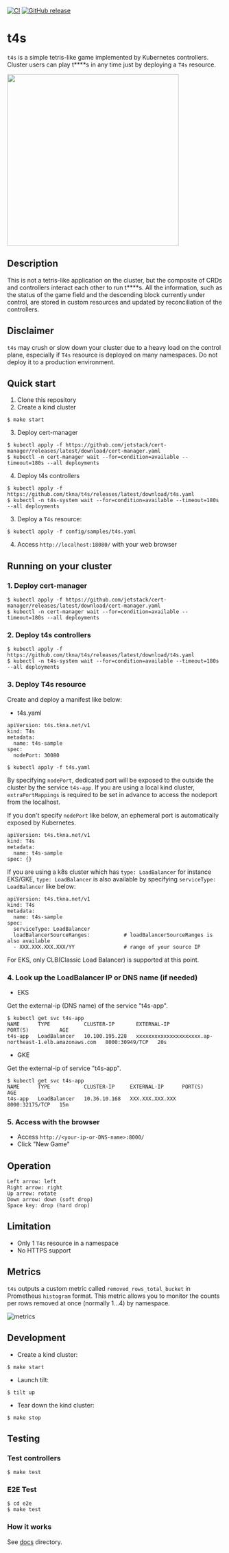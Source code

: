 [![CI](https://github.com/tkna/t4s/actions/workflows/ci.yml/badge.svg)](https://github.com/tkna/t4s/actions/workflows/ci.yml)
[![GitHub release](https://img.shields.io/github/release/tkna/t4s.svg?sort=semver&maxAge=60)](https://github.com/tkna/t4s/releases)

# t4s
`t4s` is a simple tetris-like game implemented by Kubernetes controllers.
Cluster users can play t****s in any time just by deploying a `T4s` resource.

<img src="t4s.png" width="400">

## Description
This is not a tetris-like application on the cluster, but the composite of CRDs and controllers interact each other to run t****s.
All the information, such as the status of the game field and the descending block currently under control, are stored in custom resources and updated by reconciliation of the controllers. 

## Disclaimer
`t4s` may crush or slow down your cluster due to a heavy load on the control plane, especially if `T4s` resource is deployed on many namespaces.
Do not deploy it to a production environment.

## Quick start
1. Clone this repository
2. Create a kind cluster
```
$ make start
```
3. Deploy cert-manager
```
$ kubectl apply -f https://github.com/jetstack/cert-manager/releases/latest/download/cert-manager.yaml
$ kubectl -n cert-manager wait --for=condition=available --timeout=180s --all deployments
```
4. Deploy t4s controllers
```
$ kubectl apply -f https://github.com/tkna/t4s/releases/latest/download/t4s.yaml
$ kubectl -n t4s-system wait --for=condition=available --timeout=180s --all deployments
```
3. Deploy a `T4s` resource:
```
$ kubectl apply -f config/samples/t4s.yaml
```
4. Access `http://localhost:18080/` with your web browser


## Running on your cluster

### 1. Deploy cert-manager
```
$ kubectl apply -f https://github.com/jetstack/cert-manager/releases/latest/download/cert-manager.yaml
$ kubectl -n cert-manager wait --for=condition=available --timeout=180s --all deployments
```

### 2. Deploy t4s controllers
```
$ kubectl apply -f https://github.com/tkna/t4s/releases/latest/download/t4s.yaml
$ kubectl -n t4s-system wait --for=condition=available --timeout=180s --all deployments
```

### 3. Deploy T4s resource

Create and deploy a manifest like below:

- t4s.yaml
```
apiVersion: t4s.tkna.net/v1
kind: T4s
metadata:
  name: t4s-sample
spec:
  nodePort: 30080
```
```
$ kubectl apply -f t4s.yaml
```

By specifying `nodePort`, dedicated port will be exposed to the outside the cluster by the service `t4s-app`.
If you are using a local kind cluster, `extraPortMappings` is required to be set in advance to access the nodeport from the localhost.

If you don't specify `nodePort` like below, an ephemeral port is automatically exposed by Kubernetes.
```
apiVersion: t4s.tkna.net/v1
kind: T4s
metadata:
  name: t4s-sample
spec: {}
```

If you are using a k8s cluster which has `type: LoadBalancer` for instance EKS/GKE, `type: LoadBalancer` is also available by specifying `serviceType: LoadBalancer` like below:
```
apiVersion: t4s.tkna.net/v1
kind: T4s
metadata:
  name: t4s-sample
spec:
  serviceType: LoadBalancer
  loadBalancerSourceRanges:           # loadBalancerSourceRanges is also available
  - XXX.XXX.XXX.XXX/YY                # range of your source IP
```
For EKS, only CLB(Classic Load Balancer) is supported at this point.

### 4. Look up the LoadBalancer IP or DNS name (if needed)
- EKS

Get the external-ip (DNS name) of the service "t4s-app".
```
$ kubectl get svc t4s-app
NAME      TYPE           CLUSTER-IP       EXTERNAL-IP                                              PORT(S)          AGE
t4s-app   LoadBalancer   10.100.195.228   xxxxxxxxxxxxxxxxxxxxx.ap-northeast-1.elb.amazonaws.com   8000:30949/TCP   20s
```

- GKE

Get the external-ip of service "t4s-app".
```
$ kubectl get svc t4s-app
NAME      TYPE           CLUSTER-IP     EXTERNAL-IP      PORT(S)          AGE
t4s-app   LoadBalancer   10.36.10.168   XXX.XXX.XXX.XXX   8000:32175/TCP   15m
```

### 5. Access with the browser
- Access `http://<your-ip-or-DNS-name>:8000/` 
- Click "New Game"

## Operation
```
Left arrow: left
Right arrow: right
Up arrow: rotate
Down arrow: down (soft drop)
Space key: drop (hard drop)
```

## Limitation
- Only 1 `T4s` resource in a namespace
- No HTTPS support

## Metrics
`t4s` outputs a custom metric called `removed_rows_total_bucket` in Prometheus `histogram` format.
This metric allows you to monitor the counts per rows removed at once (normally 1...4) by namespace.

![metrics](metrics.png)

## Development

- Create a kind cluster:
```
$ make start
```

- Launch tilt:
```
$ tilt up
```

- Tear down the kind cluster:
```
$ make stop
```

## Testing
### Test controllers
```
$ make test
```

### E2E Test
```
$ cd e2e
$ make test
```

### How it works
See [docs](./docs) directory.

